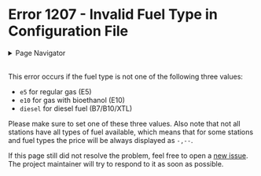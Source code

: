# Error 1207 - Invalid Fuel Type in Configuration File

<details>
<summary>Page Navigator</summary>
<ul style="list-style: '▶  '"><li><a href="../">Main Page</a></li>
<li><a href="../errors">Error Pages</a></li>
<li><a href="https://github.com/smolinde/iot-dashboard/issues">Other Issues</a></li></ul>
</details><br>

This error occurs if the fuel type is not one of the following three values:

- `e5` for regular gas (E5)
- `e10` for gas with bioethanol (E10)
- `diesel` for diesel fuel (B7/B10/XTL)

Please make sure to set one of these three values. Also note that not all stations have all types of fuel available, which means that for some stations and fuel types the price will be always displayed as `-,--`.

If this page still did not resolve the problem, feel free to open a [new issue](https://github.com/smolinde/iot-dashboard/issues/new?template=BLANK_ISSUE). The project maintainer will try to respond to it as soon as possible.
